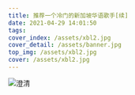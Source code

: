```yaml
---
title: 推荐一个冷门的新加坡华语歌手[续]
date: 2021-04-29 14:01:50
tags:
cover_index: /assets/xbl2.jpg
cover_detail: /assets/banner.jpg
top_img: /assets/xbl2.jpg
cover: /assets/xbl2.jpg
---
```


![澄清](/assets/xbl2.jpg)
